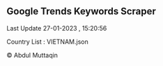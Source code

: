 

## Google Trends Keywords Scraper 
 
Last Update 27-01-2023 , 15:20:56

Country List :
VIETNAM.json



© Abdul Muttaqin 
